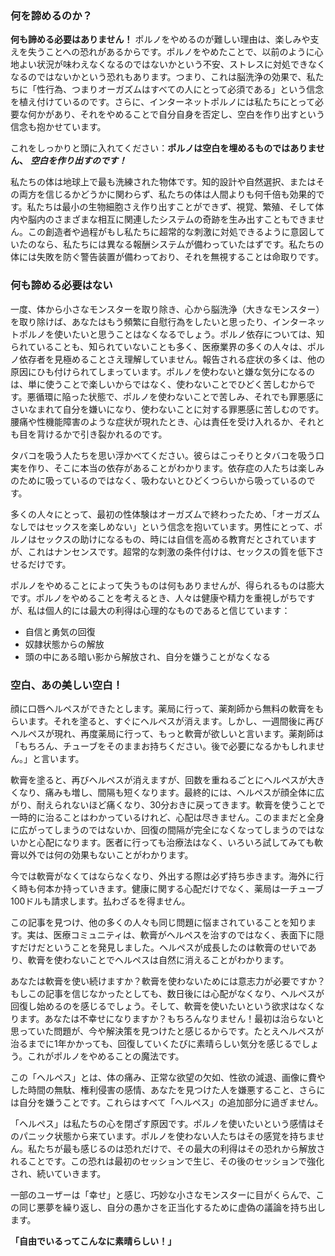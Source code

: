### 何を諦めるのか？

**何も諦める必要はありません！** ポルノをやめるのが難しい理由は、楽しみや支えを失うことへの恐れがあるからです。ポルノをやめたことで、以前のように心地よい状況が味わえなくなるのではないかという不安、ストレスに対処できなくなるのではないかという恐れもあります。つまり、これは脳洗浄の効果で、私たちに「性行為、つまりオーガズムはすべての人にとって必須である」という信念を植え付けているのです。さらに、インターネットポルノには私たちにとって必要な何かがあり、それをやめることで自分自身を否定し、空白を作り出すという信念も抱かせています。

これをしっかりと頭に入れてください：**ポルノは空白を埋めるものではありません、** ***空白を作り出すのです！***

私たちの体は地球上で最も洗練された物体です。知的設計や自然選択、またはその両方を信じるかどうかに関わらず、私たちの体は人間よりも何千倍も効果的です。私たちは最小の生物細胞さえ作り出すことができず、視覚、繁殖、そして体内や脳内のさまざまな相互に関連したシステムの奇跡を生み出すこともできません。この創造者や過程がもし私たちに超常的な刺激に対処できるように意図していたのなら、私たちには異なる報酬システムが備わっていたはずです。私たちの体には失敗を防ぐ警告装置が備わっており、それを無視することは命取りです。

### 何も諦める必要はない

一度、体から小さなモンスターを取り除き、心から脳洗浄（大きなモンスター）を取り除けば、あなたはもう頻繁に自慰行為をしたいと思ったり、インターネットポルノを使いたいと思うことはなくなるでしょう。ポルノ依存については、知られていることも、知られていないことも多く、医療業界の多くの人々は、ポルノ依存者を見極めることさえ理解していません。報告される症状の多くは、他の原因にひも付けられてしまっています。ポルノを使わないと嫌な気分になるのは、単に使うことで楽しいからではなく、使わないことでひどく苦しむからです。悪循環に陥った状態で、ポルノを使わないことで苦しみ、それでも罪悪感にさいなまれて自分を嫌いになり、使わないことに対する罪悪感に苦しむのです。腰痛や性機能障害のような症状が現れたとき、心は責任を受け入れるか、それとも目を背けるかで引き裂かれるのです。

タバコを吸う人たちを思い浮かべてください。彼らはこっそりとタバコを吸う口実を作り、そこに本当の依存があることがわかります。依存症の人たちは楽しみのために吸っているのではなく、吸わないとひどくつらいから吸っているのです。

多くの人々にとって、最初の性体験はオーガズムで終わったため、「オーガズムなしではセックスを楽しめない」という信念を抱いています。男性にとって、ポルノはセックスの助けになるもの、時には自信を高める教育だとされていますが、これはナンセンスです。超常的な刺激の条件付けは、セックスの質を低下させるだけです。

ポルノをやめることによって失うものは何もありませんが、得られるものは膨大です。ポルノをやめることを考えるとき、人々は健康や精力を重視しがちですが、私は個人的には最大の利得は心理的なものであると信じています：

-   自信と勇気の回復
-   奴隷状態からの解放
-   頭の中にある暗い影から解放され、自分を嫌うことがなくなる

### 空白、あの美しい空白！

顔に口唇ヘルペスができたとします。薬局に行って、薬剤師から無料の軟膏をもらいます。それを塗ると、すぐにヘルペスが消えます。しかし、一週間後に再びヘルペスが現れ、再度薬局に行って、もっと軟膏が欲しいと言います。薬剤師は「もちろん、チューブをそのままお持ちください。後で必要になるかもしれません。」と言います。

軟膏を塗ると、再びヘルペスが消えますが、回数を重ねるごとにヘルペスが大きくなり、痛みも増し、間隔も短くなります。最終的には、ヘルペスが顔全体に広がり、耐えられないほど痛くなり、30分おきに戻ってきます。軟膏を使うことで一時的に治ることはわかっているけれど、心配は尽きません。このままだと全身に広がってしまうのではないか、回復の間隔が完全になくなってしまうのではないかと心配になります。医者に行っても治療法はなく、いろいろ試してみても軟膏以外では何の効果もないことがわかります。

今では軟膏がなくてはならなくなり、外出する際は必ず持ち歩きます。海外に行く時も何本か持っていきます。健康に関する心配だけでなく、薬局は一チューブ100ドルも請求します。払わざるを得ません。

この記事を見つけ、他の多くの人々も同じ問題に悩まされていることを知ります。実は、医療コミュニティは、軟膏がヘルペスを治すのではなく、表面下に隠すだけだということを発見しました。ヘルペスが成長したのは軟膏のせいであり、軟膏を使わないことでヘルペスは自然に消えることがわかります。

あなたは軟膏を使い続けますか？軟膏を使わないためには意志力が必要ですか？もしこの記事を信じなかったとしても、数日後には心配がなくなり、ヘルペスが回復し始めるのを感じるでしょう。そして、軟膏を使いたいという欲求はなくなります。あなたは不幸せになりますか？もちろんなりません！最初は治らないと思っていた問題が、今や解決策を見つけたと感じるからです。たとえヘルペスが治るまでに1年かかっても、回復していくたびに素晴らしい気分を感じるでしょう。これがポルノをやめることの魔法です。

この「ヘルペス」とは、体の痛み、正常な欲望の欠如、性欲の減退、画像に費やした時間の無駄、権利侵害の感情、あなたを見つけた人を嫌悪すること、さらには自分を嫌うことです。これらはすべて「ヘルペス」の追加部分に過ぎません。

「ヘルペス」は私たちの心を閉ざす原因です。ポルノを使いたいという感情はそのパニック状態から来ています。ポルノを使わない人たちはその感覚を持ちません。私たちが最も感じるのは恐れだけで、その最大の利得はその恐れから解放されることです。この恐れは最初のセッションで生じ、その後のセッションで強化され、続いていきます。

一部のユーザーは「幸せ」と感じ、巧妙な小さなモンスターに目がくらんで、この同じ悪夢を繰り返し、自分の愚かさを正当化するために虚偽の議論を持ち出します。

**「自由でいるってこんなに素晴らしい！」**